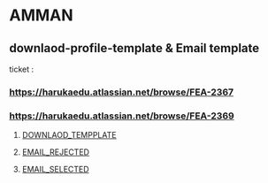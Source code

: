 # AMMAN

## downlaod-profile-template & Email template


ticket : 
### https://harukaedu.atlassian.net/browse/FEA-2367
### https://harukaedu.atlassian.net/browse/FEA-2369
   



1. [DOWNLAOD_TEMPPLATE](https://htmlpreview.github.io/?https://github.com/amananku-pintar/downlaod-profile-template/blob/main/template.html)

2. [EMAIL_REJECTED](https://htmlpreview.github.io/?https://github.com/amananku-pintar/downlaod-profile-template/blob/main/email-rejected.html)


3. [EMAIL_SELECTED](https://htmlpreview.github.io/?https://github.com/amananku-pintar/downlaod-profile-template/blob/main/email-selected.html)
